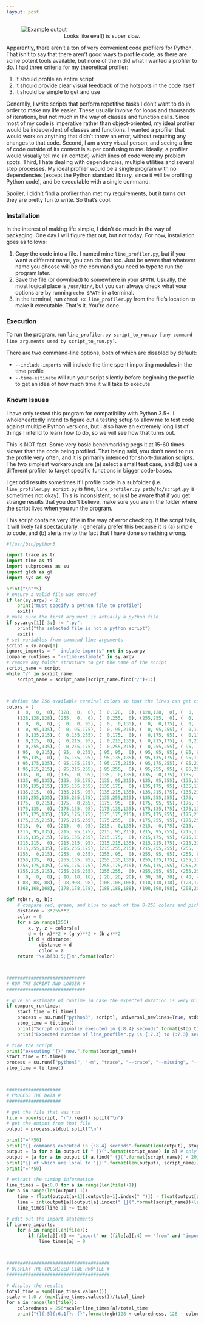 ```yaml
---
layout: post
---
```


<figure>
  <img src="https://albatroxx.github.io/images/line_profiler.png" alt="Example output"/>
  <figcaption style="text-align:center;">Looks like eval() is super slow.</figcaption>
</figure>

Apparently, there aren’t a ton of very convenient code profilers for Python. That isn’t to say that there aren’t good ways to profile code, as there are some potent tools available, but none of them did what I wanted a profiler to do. I had three criteria for my theoretical profiler:
1. It should profile an entire script
2. It should provide clear visual feedback of the hotspots in the code itself
3. It should be simple to get and use

Generally, I write scripts that perform repetitive tasks I don’t want to do in order to make my life easier. These usually involve for loops and thousands of iterations, but not much in the way of classes and function calls. Since most of my code is imperative rather than object-oriented, my ideal profiler would be independent of classes and functions. I wanted a profiler that would work on anything that didn’t throw an error, without requiring any changes to that code. Second, I am a very visual person, and seeing a line of code outside of its context is super confusing to me. Ideally, a profiler would visually tell me (in context) which lines of code were my problem spots. Third, I hate dealing with dependencies, multiple utilities and several step processes. My ideal profiler would be a single program with no dependencies (except the Python standard library, since it will be profiling Python code), and be executable with a single command.

Spoiler, I didn’t find a profiler than met my requirements, but it turns out they are pretty fun to write. So that’s cool.

### Installation

In the interest of making life simple, I didn’t do much in the way of packaging. One day I will figure that out, but not today. For now, installation goes as follows:
1. Copy the code into a file. I named mine `line_profiler.py`, but if you want a different name, you can do that too. Just be aware that whatever name you choose will be the command you need to type to run the program later.
2. Save the file (or download) to somewhere in your `$PATH`. Usually, the most logical place is `/usr/bin/`, but you can always check what your options are by running `echo $PATH` in a terminal.
3. In the terminal, run `chmod +x line_profiler.py` from the file’s location to make it executable.
That's it. You're done.

### Execution

To run the program, run `line_profiler.py script_to_run.py [any command-line arguments used by script_to_run.py]`.

There are two command-line options, both of which are disabled by default:
 - `--include-imports` will include the time spent importing modules in the time profile
 - `--time-estimate` will run your script silently before beginning the profile to get an idea of how much time it will take to execute

### Known Issues

I have only tested this program for compatibility with Python 3.5+. I wholeheartedly intend to figure out a testing setup to allow me to test code against multiple Python versions, but I also have an extremely long list of things I intend to learn how to do, so we will see how that turns out.

This is NOT fast. Some very basic benchmarking pegs it at 15-60 times slower than the code being profiled. That being said, you don’t need to run the profile very often, and it is primarily intended for short-duration scripts. The two simplest workarounds are (a) select a small test case, and (b) use a different profiler to target specific functions in bigger code-bases.

I get odd results sometimes if I profile code in a subfolder (i.e. `line_profiler.py script.py` is fine, `line_profiler.py path/to/script.py` is sometimes not okay). This is inconsistent, so just be aware that if you get strange results that you don't believe, make sure you are in the folder where the script lives when you run the program.

This script contains very little in the way of error checking. If the script fails, it will likely fail spectacularly. I generally prefer this because it is (a) simple to code, and (b) alerts me to the fact that I have done something wrong.

```python
#!/usr/bin/python3

import trace as tr
import time as ti
import subprocess as su
import glob as gl
import sys as sy

print("\n"*5)
# ensure a valid file was entered
if len(sy.argv) < 2:
	print("must specify a python file to profile")
	exit()
# make sure the first argument is actually a python file
if sy.argv[1][-3:] != ".py":
	print("the selected file is not a python script")
	exit()
# set variables from command line arguments
script = sy.argv[1]
ignore_imports = "--include-imports" not in sy.argv
compare_runtimes = "--time-estimate" in sy.argv
# remove any folder structure to get the name of the script
script_name = script
while "/" in script_name:
	script_name = script_name[script_name.find("/")+1:]



# define the 256 available terminal colors so that the lines can get colorized appropriately
colors = [
	(  0,  0,  0), (128,  0,  0), (  0,128,  0), (128,128,  0), (  0,  0,128), (128,  0,128), (  0,128,128), (192,192,192),
	(128,128,128), (255,  0,  0), (  0,255,  0), (255,255,  0), (  0,  0,255), (255,  0,255), (  0,255,255), (255,255,255),
	(  0,  0,  0), (  0,  0, 95), (  0,  0,135), (  0,  0,175), (  0,  0,215), (  0,  0,255), (  0, 95,  0), (  0, 95, 95),
	(  0, 95,135), (  0, 95,175), (  0, 95,215), (  0, 95,255), (  0,135,  0), (  0,135, 95), (  0,135,135), (  0,135,175),
	(  0,135,215), (  0,135,255), (  0,175,  0), (  0,175, 95), (  0,175,135), (  0,175,175), (  0,175,215), (  0,175,255),
	(  0,215,  0), (  0,215, 95), (  0,215,135), (  0,215,175), (  0,215,215), (  0,215,255), (  0,255,  0), (  0,255, 95),
	(  0,255,135), (  0,255,175), (  0,255,215), (  0,255,255), ( 95,  0,  0), ( 95,  0, 95), ( 95,  0,135), ( 95,  0,175),
	( 95,  0,215), ( 95,  0,255), ( 95, 95,  0), ( 95, 95, 95), ( 95, 95,135), ( 95, 95,175), ( 95, 95,215), ( 95, 95,255),
	( 95,135,  0), ( 95,135, 95), ( 95,135,135), ( 95,135,175), ( 95,135,215), ( 95,135,255), ( 95,175,  0), ( 95,175, 95),
	( 95,175,135), ( 95,175,175), ( 95,175,215), ( 95,175,255), ( 95,215,  0), ( 95,215, 95), ( 95,215,135), ( 95,215,175),
	( 95,215,215), ( 95,215,255), ( 95,255,  0), ( 95,255, 95), ( 95,255,135), ( 95,255,175), ( 95,255,215), ( 95,255,255),
	(135,  0,  0), (135,  0, 95), (135,  0,135), (135,  0,175), (135,  0,215), (135,  0,255), (135, 95,  0), (135, 95, 95),
	(135, 95,135), (135, 95,175), (135, 95,215), (135, 95,255), (135,135,  0), (135,135, 95), (135,135,135), (135,135,175),
	(135,135,215), (135,135,255), (135,175,  0), (135,175, 95), (135,175,135), (135,175,175), (135,175,215), (135,175,255),
	(135,215,  0), (135,215, 95), (135,215,135), (135,215,175), (135,215,215), (135,215,255), (135,255,  0), (135,255, 95),
	(135,255,135), (135,255,175), (135,255,215), (135,255,255), (175,  0,  0), (175,  0, 95), (175,  0,135), (175,  0,175),
	(175,  0,215), (175,  0,255), (175, 95,  0), (175, 95, 95), (175, 95,135), (175, 95,175), (175, 95,215), (175, 95,255),
	(175,135,  0), (175,135, 95), (175,135,135), (175,135,175), (175,135,215), (175,135,255), (175,175,  0), (175,175, 95),
	(175,175,135), (175,175,175), (175,175,215), (175,175,255), (175,215,  0), (175,215, 95), (175,215,135), (175,215,175),
	(175,215,215), (175,215,255), (175,255,  0), (175,255, 95), (175,255,135), (175,255,175), (175,255,215), (175,255,255),
	(215,  0,  0), (215,  0, 95), (215,  0,135), (215,  0,175), (215,  0,215), (215,  0,255), (215, 95,  0), (215, 95, 95),
	(215, 95,135), (215, 95,175), (215, 95,215), (215, 95,255), (215,135,  0), (215,135, 95), (215,135,135), (215,135,175),
	(215,135,215), (215,135,255), (215,175,  0), (215,175, 95), (215,175,135), (215,175,175), (215,175,215), (215,175,255),
	(215,215,  0), (215,215, 95), (215,215,135), (215,215,175), (215,215,215), (215,215,255), (215,255,  0), (215,255, 95),
	(215,255,135), (215,255,175), (215,255,215), (215,255,255), (255,  0,  0), (255,  0, 95), (255,  0,135), (255,  0,175),
	(255,  0,215), (255,  0,255), (255, 95,  0), (255, 95, 95), (255, 95,135), (255, 95,175), (255, 95,215), (255, 95,255),
	(255,135,  0), (255,135, 95), (255,135,135), (255,135,175), (255,135,215), (255,135,255), (255,175,  0), (255,175, 95),
	(255,175,135), (255,175,175), (255,175,215), (255,175,255), (255,215,  0), (255,215, 95), (255,215,135), (255,215,175),
	(255,215,215), (255,215,255), (255,255,  0), (255,255, 95), (255,255,135), (255,255,175), (255,255,215), (255,255,255),
	(  8,  8,  8), ( 18, 18, 18), ( 28, 28, 28), ( 38, 38, 38), ( 48, 48, 48), ( 58, 58, 58), ( 68, 68, 68), ( 79, 79, 79),
	( 88, 88, 88), ( 98,908, 98), (108,108,108), (118,118,118), (128,128,128), (138,138,138), (148,148,148), (159,159,159),
	(168,168,168), (178,178,178), (188,188,188), (198,198,198), (208,208,208), (218,218,218), (244,244,244), (255,255,255)]
 
def rgb(r, g, b):
	# compare red, green, and blue to each of the 0-255 colors and pick the closest one
	distance = 3*255**2
	color = 0
	for a in range(256):
		x, y, z = colors[a]
		d = (r-x)**2 + (g-y)**2 + (b-z)**2
		if d < distance:
			distance = d
			color = a
	return "\x1b[38;5;{}m".format(color)



#############################
# RUN THE SCRIPT AND LOGGER #
#############################

# give an estimate of runtime in case the expected duration is very high
if compare_runtimes:
	start_time = ti.time()
	process = su.run(["python3", script], universal_newlines=True, stdout=su.PIPE, stderr=su.PIPE)
	stop_time = ti.time()
	print("Script originally executed in {:8.4} seconds".format(stop_time-start_time))
	print("Expected runtime of line_profiler.py is {:7.3} to {:7.3} seconds".format((stop_time-start_time)*15, (stop_time-start_time)*60))

# time the script
print("executing '{}' now.".format(script_name))
start_time = ti.time()
process = su.run(["python3", "-m", "trace", "--trace", "--missing", "--timing", script], universal_newlines=True, stdout=su.PIPE, stderr=su.PIPE)
stop_time = ti.time()



####################
# PROCESS THE DATA #
####################

# get the file that was run
file = open(script, "r").read().split("\n")
# get the output from that file
output = process.stdout.split("\n")

print("="*50)
print("{} commands executed in {:8.4} seconds".format(len(output), stop_time-start_time))
output = [a for a in output if " {}(".format(script_name) in a] # only include lines relating to the selected script
output = [a for a in output if a.find(" {}(".format(script_name)) < 20] # occasionally unintended lines slip through with the script file referenced at the end
print("{} of which are local to '{}'".format(len(output), script_name))
print("="*50)

# extract the timing information
line_times = {a:0.0 for a in range(len(file)+1)}
for a in range(len(output)-1):
	time = float(output[a+1][:output[a+1].index(" ")]) - float(output[a][:output[a].index(" ")])
	line = int(output[a][output[a].index(" {}(".format(script_name))+len(" {}(".format(script_name)):output[a].index(")")])
	line_times[line-1] += time

# edit out the import statements
if ignore_imports:
	for a in range(len(file)):
		if file[a][:6] == "import" or (file[a][:4] == "from" and "import" in file[a]):
			line_times[a] = 0



######################################
# DISPLAY THE COLORIZED LINE PROFILE #
######################################

# display the results
total_time = sum(line_times.values())
scale = 1.0 / (max(line_times.values())/total_time)
for a in range(len(file)):
	coloredness = 256*scale*line_times[a]/total_time
	print("{}{:5}{:6.1f}: {}".format(rgb(128 + coloredness, 128 - coloredness, 128 - coloredness), a+1, 100*line_times[a]/total_time, file[a]))
```
